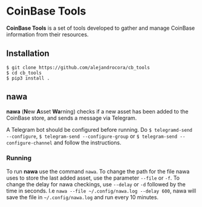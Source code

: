 # CoinBase Tools

**CoinBase Tools** is a set of tools developed to gather and manage CoinBase information from their resources.

## Installation

`$ git clone https://github.com/alejandrocora/cb_tools`  
`$ cd cb_tools`  
`$ pip3 install .`  

## nawa

**nawa** (**N**ew **A**sset **Wa**rning) checks if a new asset has been added to the CoinBase store, and sends a message via Telegram.

A Telegram bot should be configured before running. Do `$ telegramd-send --configure`, `$ telegram-send --configure-group` or `$ telegram-send --configure-channel` and follow the instructions.

### Running

To run **nawa** use the command `nawa`. To change the path for the file nawa uses to store the last added asset, use the parameter `--file` or `-f`. To change the delay for nawa checkings, use `--delay` or `-d` followed by the time in seconds. I.e `nawa --file ~/.config/nawa.log --delay 600`, nawa will save the file in `~/.config/nawa.log` and run every 10 minutes.
